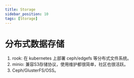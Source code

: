 ```yaml
---
title: Storage
sidebar_position: 10
tags: [Storage]
---
```

# 分布式数据存储

1. rook: 在 kubernetes 上部署 ceph/edgefs 等分布式文件系统。
2. minio: 兼容S3存储协议，使用维护都很简单，社区也很活跃。
3. Ceph/GlusterFS/OSS。
